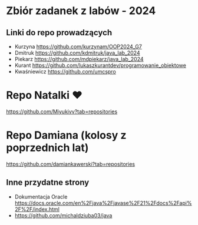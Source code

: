 # Zbiór zadanek z labów - 2024
## Linki do repo prowadzących
- Kurzyna https://github.com/kurzynam/OOP2024_G7
- Dmitruk https://github.com/kdmitruk/java_lab_2024
- Piekarz https://github.com/mdpiekarz/java_lab_2024
- Kurant https://github.com/lukaszkurantdev/programowanie_obiektowe
- Kwaśniewicz https://github.com/umcspro

# Repo Natalki ❤️
https://github.com/Miyukivv?tab=repositories

# Repo Damiana (kolosy z poprzednich lat)
https://github.com/damiankawerski?tab=repositories

## Inne przydatne strony
- Dokumentacja Oracle https://docs.oracle.com/en%2Fjava%2Fjavase%2F21%2Fdocs%2Fapi%2F%2F/index.html
- https://github.com/michaldziuba03/java
